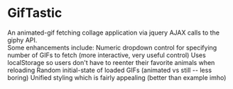 # GifTastic

An animated-gif fetching collage application via jquery AJAX calls to the giphy API.  
Some enhancements include: 
    Numeric dropdown control for specifying number of GIFs to fetch (more interactive, very useful control)
    Uses localStorage so users don't have to reenter their favorite animals when reloading
    Random initial-state of loaded GIFs (animated vs still -- less boring)
    Unified styling which is fairly appealing (better than example imho) 